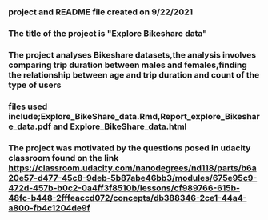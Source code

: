 
### project and README file created on  9/22/2021


### The title of the project is "Explore Bikeshare data"


### The project analyses Bikeshare datasets,the analysis involves comparing trip duration between males and females,finding the relationship between age and trip duration and count of the type of users


### files used include;Explore_BikeShare_data.Rmd,Report_explore_Bikeshare_data.pdf and Explore_BikeShare_data.html

### The project was motivated by the questions posed in udacity classroom found on the link https://classroom.udacity.com/nanodegrees/nd118/parts/b6a20e57-d477-45c8-9deb-5b87abe46bb3/modules/675e95c9-472d-457b-b0c2-0a4ff3f8510b/lessons/cf989766-615b-48fc-b448-2fffeaccd072/concepts/db388346-2ce1-44a4-a800-fb4c1204de9f


